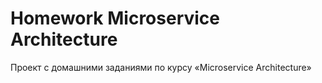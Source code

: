 # Homework Microservice Architecture
Проект с домашними заданиями по курсу «Microservice Architecture»
